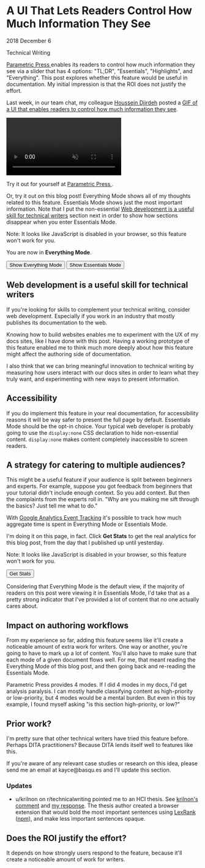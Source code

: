 <style>
  .info--everything {
    display: block;
  }
  .info--everything__hidden {
    display: none;
  }
</style>

<h1 id="title">
  A UI That Lets Readers Control How Much
  Information They See
</h1>

<p id="time">
  <time datetime="2018-12-06">2018 December 6</time>
</p>

<p id="category">Technical Writing</p>

<p id="summary">
  <a target="_blank" rel="noopener" href="https://parametric.press/">
    Parametric Press
  </a> enables its readers to control how much information they see via a
  slider that has 4 options: "TL;DR", "Essentials", "Highlights", and "Everything".
  This post explores whether this feature would be useful in documentation.
  My initial impression is that the ROI does not justify the effort.
</p>

Last week, in our team chat, my colleague [Houssein Djirdeh](https://twitter.com/hdjirdeh)
posted a [GIF of a UI that enables readers to control
how much information they see](/media/parametric.mp4).

<video autoplay loop muted playsinline style="max-width:100%">
  <source src="/media/parametric.mp4" type="video/mp4">
</video>

Try it out for yourself at
<a target="_blank" rel="noopener" href="https://parametric.press/">
  Parametric Press
</a>.

Or, try it out on this blog post! Everything Mode shows all of my thoughts related
to this feature. Essentials Mode shows just the most important information. Note
that I put the non-essential <a href="#webdev">Web development is a useful skill
for technical writers</a> section next in order to show how sections disappear when you enter
Essentials Mode.

<noscript>
  Note: It looks like JavaScript is disabled in your browser, so this feature won't
  work for you.
</noscript>

You are now in <b><span class="info--state">Everything</span> Mode</b>.

<button class="controls--everything">
  Show Everything Mode
</button>

<button class="controls--essentials">
  Show Essentials Mode
</button>

<h2 class="info--everything">Web development is a useful skill for technical writers</h2>

<p class="info--everything">
  If you're looking for skills to complement your technical writing, consider web development.
  Especially if you work in an industry that mostly publishes its documentation to the web.
</p>

<p class="info--everything">
  Knowing how to build websites enables me to experiment with the UX of my docs sites,
  like I have done with this post. Having a working prototype of this feature enabled me
  to think much more deeply about how this feature might affect the authoring side of
  documentation.
</p>

<p class="info--everything">
  I also think that we can bring meaningful innovation to technical writing by
  measuring how users interact with our docs sites in order to learn what they truly want,
  and experimenting with new ways to present information.
</p>

<h2 id="accessibility">Accessibility</h2>

<p>
  If you do implement this feature in your real documentation, for accessibility reasons
  it will be way safer to present the full page by default. Essentials Mode
  should be the opt-in choice. Your typical web developer is probably going to use the
  <code>display:none</code> CSS declaration to hide non-essential content.
  <code>display:none</code> makes content completely inaccessible to screen readers.
</p>

<h2>A strategy for catering to multiple audiences?</h2>

This might be a useful feature if your audience is split between beginners and
experts. For example, suppose you got feedback from beginners that your tutorial
didn't include enough context. So you add context. But then the complaints from
the experts roll in. "Why are you making me sift through the basics? Just tell me
what to do."

With <a href="https://developers.google.com/analytics/devguides/collection/analyticsjs/events"
target="_blank" rel="noopener">Google Analytics Event Tracking</a> it's possible
to track how much aggregate time is spent in Everything Mode or Essentials Mode.

I'm doing it on this page, in fact. Click **Get Stats** to get the real analytics for
this blog post, from the day that I published up until yesterday.

<noscript>
  Note: It looks like JavaScript is disabled in your browser, so this feature won't
  work for you.
</noscript>

<style>
  .stats {
    display: none;
  }
  .stats__visible {
    display: block;
  }
</style>

<button class="stats--button">Get Stats</button>

<ul class="stats">
  <li>Pageviews: <span class="stats--value stats--pageviews"></span></li>
  <li>Essentials Mode Entrances: <span class="stats--value stats--essentials-entrances"></span></li>
  <li>Everything Mode Entrances: <span class="stats--value stats--everything-entrances"></span></li>
  <li>Time spent in Essentials Mode (seconds): <span class="stats--value stats--essentials-time"></span></li>
  <li>Time spent in Everything Mode (seconds): <span class="stats--value stats--everything-time"></span></li>
</ul>

<script>
  const statsButton = document.querySelector('.stats--button');
  const statsContainer = document.querySelector('.stats');
  let loaderHandle = undefined;
  statsButton.addEventListener('click', () => {
    statsContainer.classList.add('stats__visible');
    loaderHandle = setInterval(() => {
      document.querySelectorAll('.stats--value').forEach(value => {
        if (value.textContent === '...') {
          value.textContent = '.';
        } else {
          value.textContent += '.';
        }
      });
    }, 500);
    const url = 'https://script.google.com/macros/s/AKfycbyCSMyrzqXnx8UxtAgCRfXV8oCw4kNGijuwSh_LNqutJO86wRI/exec';
    fetch(url).then(response => response.json()).then(json => {
      clearInterval(loaderHandle);
      document.querySelector('.stats--essentials-entrances').textContent = json.events.entrances.Essentials;
      document.querySelector('.stats--essentials-time').textContent = json.events.time.Essentials;
      document.querySelector('.stats--everything-entrances').textContent = json.events.entrances.Everything;
      document.querySelector('.stats--everything-time').textContent = json.events.time.Everything;
      document.querySelector('.stats--pageviews').textContent = json.pageviews;
    });
  });
</script>

Considering that Everything Mode is the default view, if the majority of readers
on this post were viewing it in Essentials Mode, I'd take that as a pretty
strong indicator that I've provided a lot of content that no one actually cares about.

<h2 class="info--everything">Impact on authoring workflows</h2>

<p class="info--everything">
  From my experience so far, adding this feature seems like it'll create a noticeable
  amount of extra work for writers. One way or another, you're going to have to mark up a
  lot of content. You'll also have to make sure that each mode of a given document
  flows well. For me, that meant reading the Everything Mode of this blog post, and
  then going back and re-reading the Essentials Mode.
</p>

<p class="info--everything">
  Parametric Press provides 4 modes. If I did 4 modes in my docs, I'd get
  analysis paralysis. I can mostly handle classifying content
  as high-priority or low-priority, but 4 modes would be a mental burden.
  But even in this toy example, I found myself asking "is this section
  high-priority, or low?"
</p>

<h2>Prior work?</h2>

<p>
  I'm pretty sure that other technical writers have tried this feature before. Perhaps
  DITA practitioners? Because DITA lends itself well to features like this.
</p>

<p>
  If you're aware of any relevant case studies or research
  on this idea, please send me an email at kayce@basqu.es and I'll update this
  section.
</p>

<h3>Updates</h3>

[krilnon]: https://www.reddit.com/r/technicalwriting/comments/a4oav1/a_ui_that_lets_readers_control_how_much/ebh3oh1/
[krilnon2]: https://www.reddit.com/r/technicalwriting/comments/a4oav1/a_ui_that_lets_readers_control_how_much/ebi81qm/
[LexRank]: https://jair.org/index.php/jair/article/view/10396
[npm]: https://www.npmjs.com/package/lexrank

* u/krilnon on r/technicalwriting pointed me to an HCI thesis. See [krilnon's comment][krilnon]
  and [my response][krilnon2]. The thesis author created a browser extension that would bold
  the most important sentences using [LexRank][LexRank] ([npm][npm]), and make less important sentences opaque.

<h2>Does the ROI justify the effort?</h2>

<p>
  It depends on how strongly users respond to the feature, because it'll create a
  noticeable amount of work for writers.
</p>

<script async src="https://www.googletagmanager.com/gtag/js?id=UA-130636903-1"></script>
<script>
  window.dataLayer = window.dataLayer || [];
  function gtag(){
    dataLayer.push(arguments);
  }
  gtag('js', new Date());
  gtag('config', 'UA-130636903-1');
  const everything = document.querySelector('.controls--everything');
  const essentials = document.querySelector('.controls--essentials');
  const state = document.querySelector('.info--state');
  const labels = {
    ESSENTIALS: 'Essentials',
    EVERYTHING: 'Everything'
  }
  const trackMode = (mode) => {
    gtag('event', 'click', {
      'event_category': 'Viewing Mode Entered',
      'event_label': mode,
      'value': 1
    });
  }
  const trackTimeSpent = (mode, handle) => {
    if (handle) {
      clearInterval(handle);
    }
    const INTERVAL = 1000 * 60;
    return setInterval(() => {
      gtag('event', 'click', {
        'event_category': 'Time Spent In Mode (Seconds)',
        'event_label': mode,
        'value': INTERVAL / 1000
      });
    }, INTERVAL);
  }
  everything.disabled = true;
  everything.addEventListener('click', () => {
    document.querySelectorAll('.info--everything').forEach(el => {
      el.classList.remove('info--everything__hidden');
    });
    essentials.disabled = false;
    everything.disabled = true;
    state.textContent = labels.EVERYTHING;
    trackMode(labels.EVERYTHING);
    handle = trackTimeSpent(labels.EVERYTHING, handle);
  });
  essentials.addEventListener('click', () => {
    document.querySelectorAll('.info--everything').forEach(el => {
      el.classList.add('info--everything__hidden');
    });
    essentials.disabled = true;
    everything.disabled = false;
    state.textContent = labels.ESSENTIALS;
    trackMode(labels.ESSENTIALS);
    handle = trackTimeSpent(labels.ESSENTIALS, handle);
  });
  let handle = trackTimeSpent(labels.EVERYTHING);
  trackMode(labels.EVERYTHING);
</script>
